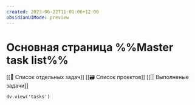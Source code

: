 ```yaml
---
created: 2023-06-22T11:01:06+12:00
obsidianUIMode: preview
---
```

# Основная страница %%Master task list%%

[[📝 Список отдельных задач]]
[[🗃️ Список проектов]]
[[🗄️ Выполненые задачи]]

```dataviewjs
dv.view('tasks')
```
